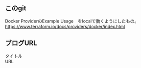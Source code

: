 ## このgit
Docker ProviderのExample Usage　をlocalで動くようにしたもの。 
https://www.terraform.io/docs/providers/docker/index.html

## ブログURL
タイトル  
URL
